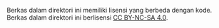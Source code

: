 Berkas dalam direktori ini memiliki lisensi yang berbeda dengan kode. Berkas dalam direktori ini berlisensi [CC BY-NC-SA 4.0](./LICENSE.md).
